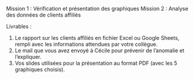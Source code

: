 Mission 1 : Vérification et présentation des graphiques
Mission 2 : Analyse des données de clients affiliés

Livrables : 
1. Le rapport sur les clients affiliés en fichier Excel ou Google Sheets,
rempli avec les informations attendues par votre collègue.
2. Le mail que vous avez envoyé à Cécile pour prévenir de l’anomalie et
l’expliquer.
3. Vos slides utilisées pour la présentation au format PDF (avec les 5
graphiques choisis).
